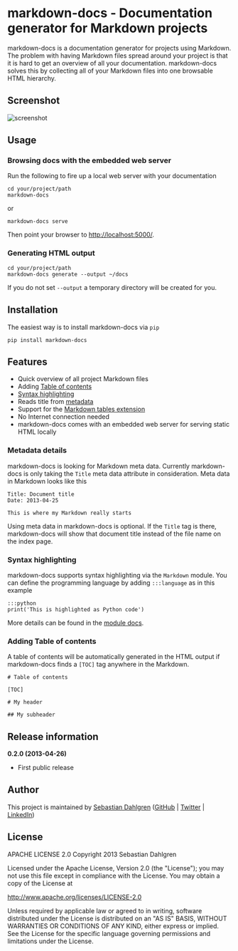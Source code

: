 # markdown-docs - Documentation generator for Markdown projects

markdown-docs is a documentation generator for projects using Markdown. The problem with having Markdown files spread around your project is that it is hard to get an overview of all your documentation. markdown-docs solves this by collecting all of your Markdown files into one browsable HTML hierarchy.

## Screenshot

![screenshot](https://raw.github.com/sebdah/markdown-docs/gh-pages/img/screenshot.png)

## Usage

### Browsing docs with the embedded web server

Run the following to fire up a local web server with your documentation

    cd your/project/path
    markdown-docs

or

    markdown-docs serve

Then point your browser to [http://localhost:5000/](http://localhost:5000/).

### Generating HTML output

    cd your/project/path
    markdown-docs generate --output ~/docs

If you do not set `--output` a temporary directory will be created for you.


## Installation

The easiest way is to install markdown-docs via `pip`

    pip install markdown-docs

## Features

- Quick overview of all project Markdown files
- Adding [Table of contents](http://pythonhosted.org/Markdown/extensions/toc.html)
- [Syntax highlighting](http://pythonhosted.org/Markdown/extensions/code_hilite.html)
- Reads title from [metadata](http://pythonhosted.org/Markdown/extensions/meta_data.html)
- Support for the [Markdown tables extension](http://pythonhosted.org/Markdown/extensions/tables.html)
- No Internet connection needed
- markdown-docs comes with an embedded web server for serving static HTML locally

### Metadata details

markdown-docs is looking for Markdown meta data. Currently markdown-docs is only taking the `Title` meta data attribute in consideration. Meta data in Markdown looks like this

    Title: Document title
    Date: 2013-04-25

    This is where my Markdown really starts

Using meta data in markdown-docs is optional. If the `Title` tag is there, markdown-docs will show that document title instead of the file name on the index page.

### Syntax highlighting

markdown-docs supports syntax highlighting via the `Markdown` module. You can define the programming language by adding `:::language` as in this example

    :::python
    print('This is highlighted as Python code')

More details can be found in the [module docs](http://pythonhosted.org/Markdown/extensions/code_hilite.html).

### Adding Table of contents

A table of contents will be automatically generated in the HTML output if markdown-docs finds a `[TOC]` tag anywhere in the Markdown.

    # Table of contents

    [TOC]

    # My header

    ## My subheader

Release information
-------------------

**0.2.0 (2013-04-26)**

- First public release

Author
------

This project is maintained by [Sebastian Dahlgren](http://www.sebastiandahlgren.se) ([GitHub](https://github.com/sebdah) | [Twitter](https://twitter.com/sebdah) | [LinkedIn](http://www.linkedin.com/in/sebastiandahlgren))

License
-------

APACHE LICENSE 2.0
Copyright 2013 Sebastian Dahlgren

Licensed under the Apache License, Version 2.0 (the "License");
you may not use this file except in compliance with the License.
You may obtain a copy of the License at

   http://www.apache.org/licenses/LICENSE-2.0

Unless required by applicable law or agreed to in writing, software
distributed under the License is distributed on an "AS IS" BASIS,
WITHOUT WARRANTIES OR CONDITIONS OF ANY KIND, either express or implied.
See the License for the specific language governing permissions and
limitations under the License.

